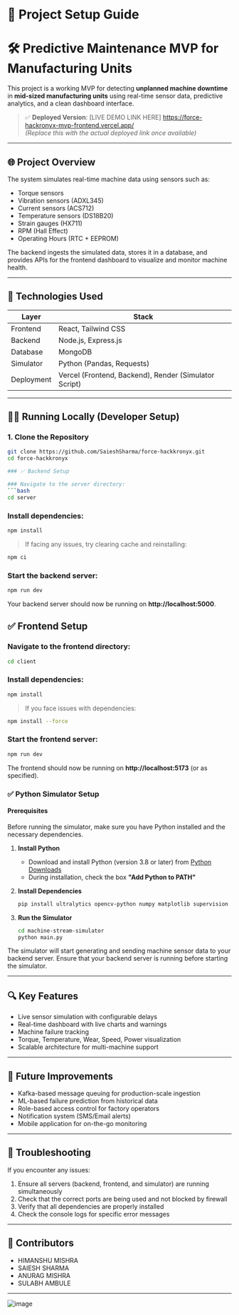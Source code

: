 # 🚀 Project Setup Guide
# 🛠️ Predictive Maintenance MVP for Manufacturing Units

This project is a working MVP for detecting **unplanned machine downtime** in **mid-sized manufacturing units** using real-time sensor data, predictive analytics, and a clean dashboard interface.

> ✅ **Deployed Version**: [LIVE DEMO LINK HERE] https://force-hackronyx-mvp-frontend.vercel.app/  
> _(Replace this with the actual deployed link once available)_

---

## 🌐 Project Overview

The system simulates real-time machine data using sensors such as:

- Torque sensors
- Vibration sensors (ADXL345)
- Current sensors (ACS712)
- Temperature sensors (DS18B20)
- Strain gauges (HX711)
- RPM (Hall Effect)
- Operating Hours (RTC + EEPROM)

The backend ingests the simulated data, stores it in a database, and provides APIs for the frontend dashboard to visualize and monitor machine health.

---

## 🚀 Technologies Used

| Layer         | Stack                          |
|--------------|---------------------------------|
| Frontend     | React, Tailwind CSS             |
| Backend      | Node.js, Express.js             |
| Database     | MongoDB                         |
| Simulator    | Python (Pandas, Requests)       |
| Deployment   | Vercel (Frontend, Backend), Render (Simulator Script) |

---

## 🧑‍💻 Running Locally (Developer Setup)

### 1. Clone the Repository

```bash
git clone https://github.com/SaieshSharma/force-hackkronyx.git
cd force-hackkronyx

### ✅ Backend Setup

### Navigate to the server directory:
```bash
cd server
```

### Install dependencies:
```bash
npm install
```

> If facing any issues, try clearing cache and reinstalling:
```bash
npm ci
```

### Start the backend server:
```bash
npm run dev
```

Your backend server should now be running on **http://localhost:5000**.

## ✅ Frontend Setup

### Navigate to the frontend directory:
```bash
cd client
```

### Install dependencies:
```bash
npm install
```
> If you face issues with dependencies:
```bash
npm install --force
```

### Start the frontend server:
```bash
npm run dev
```

The frontend should now be running on **http://localhost:5173** (or as specified).


### ✅ Python Simulator Setup

#### Prerequisites
Before running the simulator, make sure you have Python installed and the necessary dependencies.

1. **Install Python**
   - Download and install Python (version 3.8 or later) from [Python Downloads](https://www.python.org/downloads/)
   - During installation, check the box **"Add Python to PATH"**

2. **Install Dependencies**
   ```bash
   pip install ultralytics opencv-python numpy matplotlib supervision google-generativeai pandas requests
   ```

3. **Run the Simulator**
   ```bash
   cd machine-stream-simulator
   python main.py
   ```

The simulator will start generating and sending machine sensor data to your backend server. Ensure that your backend server is running before starting the simulator.

---

## 🔍 Key Features

- Live sensor simulation with configurable delays
- Real-time dashboard with live charts and warnings
- Machine failure tracking
- Torque, Temperature, Wear, Speed, Power visualization
- Scalable architecture for multi-machine support

---

## 🧠 Future Improvements

- Kafka-based message queuing for production-scale ingestion
- ML-based failure prediction from historical data
- Role-based access control for factory operators
- Notification system (SMS/Email alerts)
- Mobile application for on-the-go monitoring

---

## 📝 Troubleshooting

If you encounter any issues:

1. Ensure all servers (backend, frontend, and simulator) are running simultaneously
2. Check that the correct ports are being used and not blocked by firewall
3. Verify that all dependencies are properly installed
4. Check the console logs for specific error messages

---

## 👥 Contributors

- HIMANSHU MISHRA
- SAIESH SHARMA
- ANURAG MISHRA
- SULABH AMBULE

---

![image](https://github.com/user-attachments/assets/f80fb615-da24-4f24-8c3e-3530a5a431c9)
